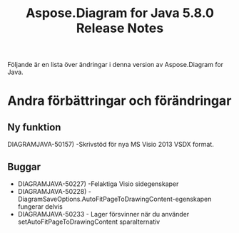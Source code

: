 ﻿---
title: Aspose.Diagram for Java 5.8.0 Release Notes
type: docs
weight: 20
url: /sv/java/aspose-diagram-for-java-5-8-0-release-notes/
---
Följande är en lista över ändringar i denna version av Aspose.Diagram for Java.
# **Andra förbättringar och förändringar**
## **Ny funktion**
DIAGRAMJAVA-50157) -Skrivstöd för nya MS Visio 2013 VSDX format.
## **Buggar**
- DIAGRAMJAVA-50227) -Felaktiga Visio sidegenskaper
- DIAGRAMJAVA-50228) -DiagramSaveOptions.AutoFitPageToDrawingContent-egenskapen fungerar delvis
- DIAGRAMJAVA-50233 - Lager försvinner när du använder setAutoFitPageToDrawingContent sparalternativ
